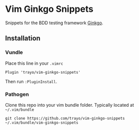 # Vim Ginkgo Snippets

Snippets for the BDD testing framework [Ginkgo](https://github.com/onsi/ginkgo).

## Installation

### Vundle

Place this line in your `.vimrc`

```
Plugin 'trayo/vim-ginkgo-snippets'
```

Then run `:PluginInstall`.

### Pathogen

Clone this repo into your vim bundle folder. Typically located at `~/.vim/bundle`

```
git clone https://github.com/trayo/vim-ginkgo-snippets ~/.vim/bundle/vim-ginkgo-snippets
```
